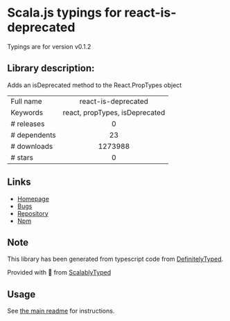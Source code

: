 
# Scala.js typings for react-is-deprecated

Typings are for version v0.1.2

## Library description:
Adds an isDeprecated method to the React.PropTypes object

|                    |                 |
| ------------------ | :-------------: |
| Full name          | react-is-deprecated |
| Keywords           | react, propTypes, isDeprecated |
| # releases         | 0 |
| # dependents       | 23 |
| # downloads        | 1273988 |
| # stars            | 0 |

## Links
- [Homepage](https://github.com/Aweary/react-is-deprecated#readme)
- [Bugs](https://github.com/Aweary/react-is-deprecated/issues)
- [Repository](https://github.com/Aweary/react-is-deprecated)
- [Npm](https://www.npmjs.com/package/react-is-deprecated)
    


## Note
This library has been generated from typescript code from [DefinitelyTyped](https://definitelytyped.org).

Provided with :purple_heart: from [ScalablyTyped](https://github.com/oyvindberg/ScalablyTyped)

## Usage
See [the main readme](../../readme.md) for instructions.


